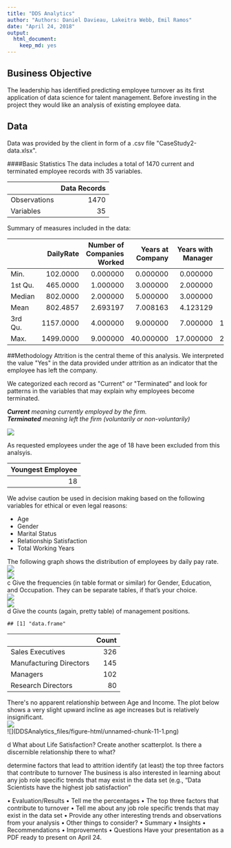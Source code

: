 ```yaml
---
title: "DDS Analytics"
author: "Authors: Daniel Davieau, Lakeitra Webb, Emil Ramos"
date: "April 24, 2018"
output: 
  html_document: 
    keep_md: yes
---
```





## Business Objective
The leadership has identified predicting employee turnover as its first application of data science for talent management. Before investing in the project they would like an analysis of existing employee data.  

## Data
Data was provided by the client in form of a .csv file "CaseStudy2-data.xlsx".

####Basic Statistics
The data includes a total of 1470 current and terminated employee records with 35 variables. 

<table class="table table-striped" style="width: auto !important; ">
 <thead>
  <tr>
   <th style="text-align:left;">   </th>
   <th style="text-align:right;"> Data Records </th>
  </tr>
 </thead>
<tbody>
  <tr>
   <td style="text-align:left;"> Observations </td>
   <td style="text-align:right;"> 1470 </td>
  </tr>
  <tr>
   <td style="text-align:left;"> Variables </td>
   <td style="text-align:right;"> 35 </td>
  </tr>
</tbody>
</table>
Summary of measures included in the data:
<table class="table table-striped" style="width: auto !important; margin-left: auto; margin-right: auto;">
 <thead>
  <tr>
   <th style="text-align:left;">   </th>
   <th style="text-align:right;"> DailyRate </th>
   <th style="text-align:right;"> Number of Companies Worked </th>
   <th style="text-align:right;"> Years at Company </th>
   <th style="text-align:right;"> Years with Manager </th>
   <th style="text-align:right;"> Distance From Home </th>
   <th style="text-align:right;"> Percent Salary Hike </th>
   <th style="text-align:right;"> Years in Current Role </th>
  </tr>
 </thead>
<tbody>
  <tr>
   <td style="text-align:left;"> Min. </td>
   <td style="text-align:right;"> 102.0000 </td>
   <td style="text-align:right;"> 0.000000 </td>
   <td style="text-align:right;"> 0.000000 </td>
   <td style="text-align:right;"> 0.000000 </td>
   <td style="text-align:right;"> 1.000000 </td>
   <td style="text-align:right;"> 11.00000 </td>
   <td style="text-align:right;"> 0.000000 </td>
  </tr>
  <tr>
   <td style="text-align:left;"> 1st Qu. </td>
   <td style="text-align:right;"> 465.0000 </td>
   <td style="text-align:right;"> 1.000000 </td>
   <td style="text-align:right;"> 3.000000 </td>
   <td style="text-align:right;"> 2.000000 </td>
   <td style="text-align:right;"> 2.000000 </td>
   <td style="text-align:right;"> 12.00000 </td>
   <td style="text-align:right;"> 2.000000 </td>
  </tr>
  <tr>
   <td style="text-align:left;"> Median </td>
   <td style="text-align:right;"> 802.0000 </td>
   <td style="text-align:right;"> 2.000000 </td>
   <td style="text-align:right;"> 5.000000 </td>
   <td style="text-align:right;"> 3.000000 </td>
   <td style="text-align:right;"> 7.000000 </td>
   <td style="text-align:right;"> 14.00000 </td>
   <td style="text-align:right;"> 3.000000 </td>
  </tr>
  <tr>
   <td style="text-align:left;"> Mean </td>
   <td style="text-align:right;"> 802.4857 </td>
   <td style="text-align:right;"> 2.693197 </td>
   <td style="text-align:right;"> 7.008163 </td>
   <td style="text-align:right;"> 4.123129 </td>
   <td style="text-align:right;"> 9.192517 </td>
   <td style="text-align:right;"> 15.20952 </td>
   <td style="text-align:right;"> 4.229252 </td>
  </tr>
  <tr>
   <td style="text-align:left;"> 3rd Qu. </td>
   <td style="text-align:right;"> 1157.0000 </td>
   <td style="text-align:right;"> 4.000000 </td>
   <td style="text-align:right;"> 9.000000 </td>
   <td style="text-align:right;"> 7.000000 </td>
   <td style="text-align:right;"> 14.000000 </td>
   <td style="text-align:right;"> 18.00000 </td>
   <td style="text-align:right;"> 7.000000 </td>
  </tr>
  <tr>
   <td style="text-align:left;"> Max. </td>
   <td style="text-align:right;"> 1499.0000 </td>
   <td style="text-align:right;"> 9.000000 </td>
   <td style="text-align:right;"> 40.000000 </td>
   <td style="text-align:right;"> 17.000000 </td>
   <td style="text-align:right;"> 29.000000 </td>
   <td style="text-align:right;"> 25.00000 </td>
   <td style="text-align:right;"> 18.000000 </td>
  </tr>
</tbody>
</table>
##Methodology
Attrition is the central theme of this analysis. We interpreted the value "Yes" in the data provided under attrition as an indicator that the employee has left the company.

We categorized each record as "Current" or "Terminated" and look for patterns in the variables that may explain why employees become terminated.  

*__Current__ meaning currently employed by the firm.*  
*__Terminated__ meaning left the firm (voluntarily or non-voluntarily)*

<img src="DDSAnalytics_files/figure-html/unnamed-chunk-4-1.png" style="display: block; margin: auto;" />


As requested employees under the age of 18 have been excluded from this analsyis.
<table class="table table-striped" style="width: auto !important; ">
 <thead>
  <tr>
   <th style="text-align:right;"> Youngest Employee </th>
  </tr>
 </thead>
<tbody>
  <tr>
   <td style="text-align:right;"> 18 </td>
  </tr>
</tbody>
</table>
We advise caution be used in decision making based on the following variables for ethical or even legal reasons:  

* Age  
* Gender  
* Marital Status  
* Relationship Satisfaction  
* Total Working Years  

The following graph shows the distribution of employees by daily pay rate.
<img src="DDSAnalytics_files/figure-html/unnamed-chunk-7-1.png" style="display: block; margin: auto;" /><img src="DDSAnalytics_files/figure-html/unnamed-chunk-7-2.png" style="display: block; margin: auto;" />
c	Give the frequencies (in table format or similar) for Gender, Education, and Occupation.  They can be separate tables, if that’s your choice.
<img src="DDSAnalytics_files/figure-html/unnamed-chunk-8-1.png" style="display: block; margin: auto;" /><img src="DDSAnalytics_files/figure-html/unnamed-chunk-8-2.png" style="display: block; margin: auto;" />
d	Give the counts (again, pretty table) of management positions.

```
## [1] "data.frame"
```

<table class="table table-striped" style="width: auto !important; ">
 <thead>
  <tr>
   <th style="text-align:left;">   </th>
   <th style="text-align:right;"> Count </th>
  </tr>
 </thead>
<tbody>
  <tr>
   <td style="text-align:left;"> Sales Executives </td>
   <td style="text-align:right;"> 326 </td>
  </tr>
  <tr>
   <td style="text-align:left;"> Manufacturing Directors </td>
   <td style="text-align:right;"> 145 </td>
  </tr>
  <tr>
   <td style="text-align:left;"> Managers </td>
   <td style="text-align:right;"> 102 </td>
  </tr>
  <tr>
   <td style="text-align:left;"> Research Directors </td>
   <td style="text-align:right;"> 80 </td>
  </tr>
</tbody>
</table>
There's no apparent relationship between Age and Income. The plot below shows a very slight upward incline as age increases but is relatively insignificant. 
<img src="DDSAnalytics_files/figure-html/unnamed-chunk-10-1.png" style="display: block; margin: auto;" />
![](DDSAnalytics_files/figure-html/unnamed-chunk-11-1.png)<!-- -->

d	What about Life Satisfaction?  Create another scatterplot.  Is there a discernible relationship there to what?   

determine factors that lead to attrition
identify (at least) the top three factors that contribute to turnover
The business is also interested in learning about any job role specific trends that may exist in the data set (e.g., “Data Scientists have the highest job satisfaction”

•	Evaluation/Results
•	Tell me the percentages
•	The top three factors that contribute to turnover
•	Tell me about any job role specific trends that may exist in the data set
•	Provide any other interesting trends and observations from your analysis
•	Other things to consider?
• Summary
•	Insights
•	Recommendations
•	Improvements
•	Questions
Have your presentation as a PDF ready to present on April 24. 

